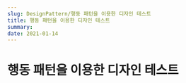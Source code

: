 ```yaml
---
slug: DesignPattern/행동 패턴을 이용한 디자인 테스트
title: 행동 패턴을 이용한 디자인 테스트
summary:
date: 2021-01-14
---
```


# 행동 패턴을 이용한 디자인 테스트